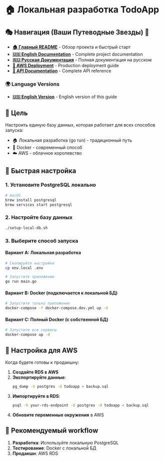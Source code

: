 # 🏠 Локальная разработка TodoApp 

## 🎭 Навигация (Ваши Путеводные Звезды) 🌟

- **[🏠 Главный README](../README.md)** - Обзор проекта и быстрый старт
- **[🇺🇸 English Documentation](README.md)** - Complete project documentation
- **[🇷🇺 Русская Документация](README-RU.md)** - Полная документация на русском
- **[🚀 AWS Deployment](DEPLOYMENT.md)** - Production deployment guide
- **[🔧 API Documentation](README.md#api-endpoints)** - Complete API reference

### 🌍 Language Versions
- **[🇺🇸 English Version](README-LOCAL-EN.md)** - English version of this guide

## 🎯 Цель 

Настроить единую базу данных, которая работает для всех способов запуска:
- 🏠 Локальная разработка (go run) - традиционный путь
- 🐳 Docker - современный способ
- ☁️ AWS - облачное королевство

## 🚀 Быстрая настройка 

### 1. Установите PostgreSQL локально 
```bash
# macOS 
brew install postgresql
brew services start postgresql
```

<!-- ![PostgreSQL Setup](https://via.placeholder.com/600x300/FF6B9D/FFFFFF?text=PostgreSQL+Setup+Anime) -->
<!-- Place your PostgreSQL setup anime image here -->

### 2. Настройте базу данных
```bash
./setup-local-db.sh
```

### 3. Выберите способ запуска

#### Вариант A: Локальная разработка
```bash
# Скопируйте настройки
cp env.local .env

# Запустите приложение
go run main.go
```

#### Вариант B: Docker (подключается к локальной БД)
```bash
# Запустите только приложение
docker-compose -f docker-compose.dev.yml up -d
```

#### Вариант C: Полный Docker (с собственной БД)
```bash
# Запустите все сервисы
docker-compose up -d
```

## 🔧 Настройка для AWS

Когда будете готовы к продакшну:

1. **Создайте RDS в AWS**
2. **Экспортируйте данные**:
   ```bash
   pg_dump -U postgres -d todoapp > backup.sql
   ```
3. **Импортируйте в RDS**:
   ```bash
   psql -h your-rds-endpoint -U postgres -d todoapp < backup.sql
   ```
4. **Обновите переменные окружения** в AWS

## 🎯 Рекомендуемый workflow

1. **Разработка**: Используйте локальную PostgreSQL
2. **Тестирование**: Docker с локальной БД
3. **Продакшн**: AWS RDS
